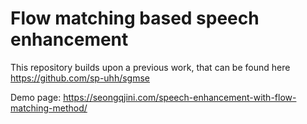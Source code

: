 # Flow matching based speech enhancement

This repository builds upon a previous work, that can be found here https://github.com/sp-uhh/sgmse  

Demo page: https://seongqjini.com/speech-enhancement-with-flow-matching-method/
<!-- 
* 2024.06.16 학습해둔 모델을 finetuning하는 방법 개발했습니다. mid_stop과 mid_x_mean이 있습니다. train_resume.py
  : mid_stop은 tx+(1-t)y 를  맞추도록 하는 방법 mid_x_mean은 txt+(1-t)y를 맞추도록 하는 방법입니다.
* 2024.06.07 BBED 사용할 수 있게 만들었습니다.
* 2024.05.14 OTFLOW_DET 버전이 개발되었습니다. 17:26
* 2024.05.14 OTFLOW 기본버전이 개발되었습니다. 13:45 -->
